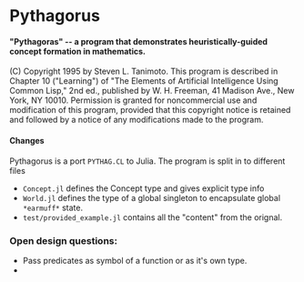 # Pythagorus
#### "Pythagoras" -- a program that demonstrates heuristically-guided concept formation in mathematics.
(C) Copyright 1995 by Steven L. Tanimoto.
This program is described in Chapter 10 ("Learning") of "The Elements of Artificial Intelligence Using Common Lisp," 2nd ed., published by W. H. Freeman, 41 Madison Ave., New York, NY 10010. Permission is granted for noncommercial use and modification of this program, provided that this copyright notice is retained and followed by a notice of any modifications made to the program.
#### Changes
Pythagorus is a port `PYTHAG.CL` to Julia.
The program is split in to different files
 * `Concept.jl` defines the Concept type and gives explicit type info
 * `World.jl` defines the type of a global singleton to encapsulate global `*earmuff*` state.
 * `test/provided_example.jl` contains all the "content" from the orignal.

### Open design questions:
 * Pass predicates as symbol of a function or as it's own type.
 * 
